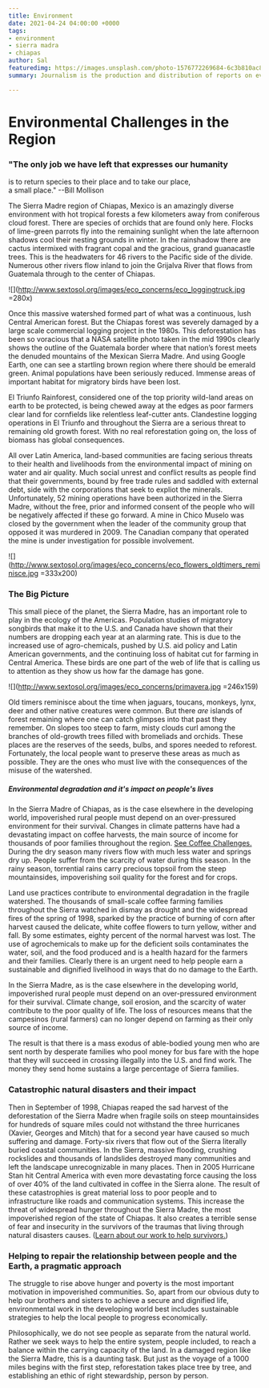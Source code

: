 ```yaml
---
title: Environment
date: 2021-04-24 04:00:00 +0000
tags:
- environment
- sierra madra
- chiapas
author: Sal
featuredimg: https://images.unsplash.com/photo-1576772269684-6c3b810ac8a9?ixlib=rb-1.2.1&auto=format&fit=crop&w=967&q=80
summary: Journalism is the production and distribution of reports on events.

---
```

# Environmental Challenges in the Region

### "The only job we have left that expresses our humanity  
is to return species to their place and to take our place,  
 a small place." --Bill Mollison

The Sierra Madre region of Chiapas, Mexico is an amazingly diverse environment with hot tropical forests a few kilometers away from coniferous cloud forest. There are species of orchids that are found only here. Flocks of lime-green parrots fly into the remaining sunlight when the late afternoon shadows cool their nesting grounds in winter. In the rainshadow there are cactus intermixed with fragrant copal and the gracious, grand guanacastle trees. This is the headwaters for 46 rivers to the Pacific side of the divide. Numerous other rivers flow inland to join the Grijalva River that flows from Guatemala through to the center of Chiapas.

![](http://www.sextosol.org/images/eco_concerns/eco_loggingtruck.jpg =280x)

Once this massive watershed formed part of what was a continuous, lush Central American forest. But the Chiapas forest was severely damaged by a large scale commercial logging project in the 1980s. This deforestation has been so voracious that a NASA satellite photo taken in the mid 1990s clearly shows the outline of the Guatemala border where that nation’s forest meets the denuded mountains of the Mexican Sierra Madre. And using Google Earth, one can see a startling brown region where there should be emerald green. Animal populations have been seriously reduced. Immense areas of important habitat for migratory birds have been lost.

El Triunfo Rainforest, considered one of the top priority wild-land areas on earth to be protected, is being chewed away at the edges as poor farmers clear land for cornfields like relentless leaf-cutter ants. Clandestine logging operations in El Triunfo and throughout the Sierra are a serious threat to remaining old growth forest. With no real reforestation going on, the loss of biomass has global consequences.

All over Latin America, land-based communities are facing serious threats to their health and livelihoods from the environmental impact of mining on water and air quality. Much social unrest and conflict results as people find that their governments, bound by free trade rules and saddled with external debt, side with the corporations that seek to expliot the minerals. Unfortunately, 52 mining operations have been authorized in the Sierra Madre, without the free, prior and informed consent of the people who will be negatively affected if these go forward. A mine in Chico Muselo was closed by the government when the leader of the community group that opposed it was murdered in 2009. The Canadian company that operated the mine is under investigation for possible involvement.

![](http://www.sextosol.org/images/eco_concerns/eco_flowers_oldtimers_reminisce.jpg =333x200)

### The Big Picture

 This small piece of the planet, the Sierra Madre, has an important role to play in the ecology of the Americas. Population studies of migratory songbirds that make it to the U.S. and Canada have shown that their numbers are dropping each year at an alarming rate. This is due to the increased use of agro-chemicals, pushed by U.S. aid policy and Latin American governments, and the continuing loss of habitat cut for farming in Central America. These birds are one part of the web of life that is calling us to attention as they show us how far the damage has gone.

![](http://www.sextosol.org/images/eco_concerns/primavera.jpg =246x159)

Old timers reminisce about the time when jaguars, toucans, monkeys, lynx, deer and other native creatures were common. But there _are_ islands of forest remaining where one can catch glimpses into that past they remember. On slopes too steep to farm, misty clouds curl among the branches of old-growth trees filled with bromeliads and orchids. These places are the reserves of the seeds, bulbs, and spores needed to reforest. Fortunately, the local people want to preserve these areas as much as possible. They are the ones who must live with the consequences of the misuse of the watershed.

##### Environmental degradation and it's impact on people's lives

In the Sierra Madre of Chiapas, as is the case elsewhere in the developing world, impoverished rural people must depend on an over-pressured environment for their survival. Changes in climate patterns have had a devastating impact on coffee harvests, the main source of income for thousands of poor families throughout the region. [See Coffee Challenges.](http://www.sextosol.org/coffee_concerns.html) During the dry season many rivers flow with much less water and springs dry up. People suffer from the scarcity of water during this season. In the rainy season, torrential rains carry precious topsoil from the steep mountainsides, impoverishing soil quality for the forest and for crops.

Land use practices contribute to environmental degradation in the fragile watershed. The thousands of small-scale coffee farming families throughout the Sierra watched in dismay as drought and the widespread fires of the spring of 1998, sparked by the practice of burning of corn after harvest caused the delicate, white coffee flowers to turn yellow, wither and fall. By some estimates, eighty percent of the normal harvest was lost. The use of agrochemicals to make up for the deficient soils contaminates the water, soil, and the food produced and is a health hazard for the farmers and their families. Clearly there is an urgent need to help people earn a sustainable and dignified livelihood in ways that do no damage to the Earth.

In the Sierra Madre, as is the case elsewhere in the developing world, impoverished rural people must depend on an over-pressured environment for their survival. Climate change, soil erosion, and the scarcity of water contribute to the poor quality of life. The loss of resources means that the campesinos (rural farmers) can no longer depend on farming as their only source of income.

The result is that there is a mass exodus of able-bodied young men who are sent north by desperate families who pool money for bus fare with the hope that they will succeed in crossing illegally into the U.S. and find work. The money they send home sustains a large percentage of Sierra families.

### Catastrophic natural disasters and their impact

Then in September of 1998, Chiapas reaped the sad harvest of the deforestation of the Sierra Madre when fragile soils on steep mountainsides for hundreds of square miles could not withstand the three hurricanes (Xavier, Georges and Mitch) that for a second year have caused so much suffering and damage. Forty-six rivers that flow out of the Sierra literally buried coastal communities. In the Sierra, massive flooding, crushing rockslides and thousands of landslides destroyed many communities and left the landscape unrecognizable in many places. Then in 2005 Hurricane Stan hit Central America with even more devastating force causing the loss of over 40% of the land cultivated in coffee in the Sierra alone. The result of these catastrophies is great material loss to poor people and to infrastructure like roads and communication systems. This increase the threat of widespread hunger throughout the Sierra Madre, the most impoverished region of the state of Chiapas. It also creates a terrible sense of fear and insecurity in the survivors of the traumas that living through natural disasters causes. ([Learn about our work to help survivors.](http://www.sextosol.org/heal_trauma.html))

### Helping to repair the relationship between people and the Earth, a pragmatic approach

The struggle to rise above hunger and poverty is the most important motivation in impoverished communities. So, apart from our obvious duty to help our brothers and sisters to achieve a secure and dignified life, environmental work in the developing world best includes sustainable strategies to help the local people to progress economically.

Philosophically, we do not see people as separate from the natural world. Rather we seek ways to help the entire system, people included, to reach a balance within the carrying capacity of the land. In a damaged region like the Sierra Madre, this is a daunting task. But just as the voyage of a 1000 miles begins with the first step, reforestation takes place tree by tree, and establishing an ethic of right stewardship, person by person.